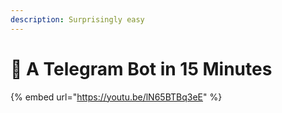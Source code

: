 ```yaml
---
description: Surprisingly easy
---
```


# 🤖 A Telegram Bot in 15 Minutes

{% embed url="https://youtu.be/lN65BTBq3eE" %}
